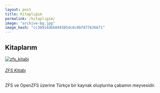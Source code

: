 ```yaml
---
layout: post
title: Kitaplığım
permalink: /kitapligim/
image: "archive-bg.jpg"
image_hash: "cc30914dbb849385dc6c0bf877626671"
---
```


<section class="portfolio-block projects-cards">
    <div class="container">
        <div class="heading">
            <h2>Kitaplarım</h2>
        </div>
        <div class="row">
            <div class="col-md-6 col-lg-4">
                <div class="card border-0"><a href="https://github.com/Zaryob/zfs_kitabi"><img class="card-img-top scale-on-hover" src="https://gh-card.dev/repos/Zaryob/zfs_kitabi.svg" alt="zfs_kitabi" /></a>
                    <div class="card-body">
                        <h6><a href="#">ZFS Kitabı</a></h6>
                        <p class="text-muted card-text">ZFS ve OpenZFS üzerine Türkçe bir kaynak oluşturma çabamın meyvesidir.</p>
                    </div>
                </div>
            </div>
         </div>
    </div>
</section>
